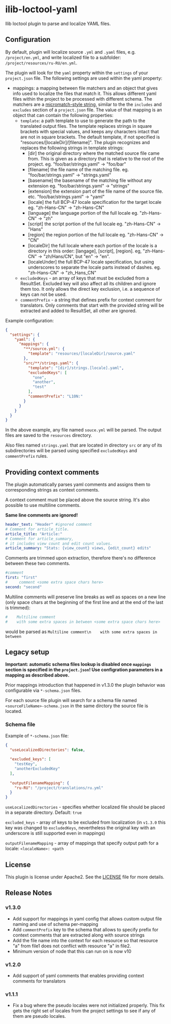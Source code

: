 # ilib-loctool-yaml

Ilib loctool plugin to parse and localize YAML files.

## Configuration

By default, plugin will localize source `.yml` and `.yaml` files,
e.g. `/project/en.yml`,  and write localized file
to a subfolder: `/project/resources/ru-RU/en.yml`.

The plugin will look for the `yaml` property within the `settings`
of your `project.json` file. The following settings are
used within the yaml property:

- mappings: a mapping between file matchers and an object that gives
  info used to localize the files that match it. This allows different
  yaml files within the project to be processed with different schema.
  The matchers are
  a [micromatch-style string](https://www.npmjs.com/package/micromatch),
  similar to the the `includes` and `excludes` section of a
  `project.json` file. The value of that mapping is an object that
  can contain the following properties:
  - `template`: a path template to use to generate the path to
    the translated output files. The template replaces strings
    in square brackets with special values, and keeps any characters
    intact that are not in square brackets. The default template,
    if not specified is "resources/[localeDir]/[filename]".
    The plugin recognizes and replaces the following strings
    in template strings:
    - [dir] the original directory where the matched source file
      came from. This is given as a directory that is relative
      to the root of the project. eg. "foo/bar/strings.yaml" -> "foo/bar"
    - [filename] the file name of the matching file.
      eg. "foo/bar/strings.yaml" -> "strings.yaml"
    - [basename] the basename of the matching file without any extension
      eg. "foo/bar/strings.yaml" -> "strings"
    - [extension] the extension part of the file name of the source file.
      etc. "foo/bar/strings.yaml" -> "yaml"
    - [locale] the full BCP-47 locale specification for the target locale
      eg. "zh-Hans-CN" -> "zh-Hans-CN"
    - [language] the language portion of the full locale
      eg. "zh-Hans-CN" -> "zh"
    - [script] the script portion of the full locale
      eg. "zh-Hans-CN" -> "Hans"
    - [region] the region portion of the full locale
      eg. "zh-Hans-CN" -> "CN"
    - [localeDir] the full locale where each portion of the locale
      is a directory in this order: [langage], [script], [region].
      eg, "zh-Hans-CN" -> "zh/Hans/CN", but "en" -> "en".
    - [localeUnder] the full BCP-47 locale specification, but using
      underscores to separate the locale parts instead of dashes.
      eg. "zh-Hans-CN" -> "zh_Hans_CN"
  - `excludedKeys` - an array of keys that must be excluded from a
    ResultSet. Excluded key will also affect all its children
    and ignore them too. It only allows the direct key exclusion,
    i.e. a sequence of keys can not be used.
  - `commentPrefix` - a string that defines prefix for context comment for
    translators. Only comments that start with the provided string will
    be extracted and added to ResultSet, all other are ignored.

Example configuration:
```json
{
  "settings": {
    "yaml": {
      "mappings": {
        "**/source.yml": {
          "template": "resources/[localeDir]/source.yaml"
        },
        "src/**/strings.yaml": {
          "template": "[dir]/strings.[locale].yaml",
          "excludedKeys": [
            "one",
            "another",
            "test"
          ],
          "commentPrefix": "L10N:"
        }
      }
    }
  }
}
```

In the above example, any file named `souce.yml` will be parsed.
The output files are saved to the `resources` directory.

Also files named `strings.yaml` that are located in directory `src`
or any of its subdirectories will be parsed using specified `excludedKeys`
and `commentPrefix` rules.

## Providing context comments

The plugin automatically parses yaml comments and assigns them
to corresponding strings as context comments.

A context comment must be placed above the source string.
It's also possible to use multiline comments.

**Same line comments are ignored!**

```yaml
header_text: "Header" #ignored comment
# Comment for article_title.
article_title: "Article:"
# Comment for article_summary,
# it includes view count and edit count values.
article_summary: "Stats: {view_count} views, {edit_count} edits"
```

Comments are trimmed upon extraction, therefore there's no
difference between these two comments.
```yaml
#comment
first: "first"
#     comment <some extra space chars here>
second: "second"
```

Multiline comments will preserve line breaks as well as spaces
on a new line (only space chars at the beginning of the
first line and at the end of the last is trimmed):

```yaml
#    Multiline comment
#    with some extra spaces in between <some extra space chars here>
```
would be parsed as
`Multiline comment\n    with some extra spaces in between`

## Legacy setup
**Important: automatic schema files lookup is disabled once `mappings`
section is specified in the `project.json`! Use configration parameters
in a mapping as described above.**

Prior mappings introduction that happened in v1.3.0 the plugin behavior
was configurable via `*-schema.json` files.

For each source file plugin will search for a schema file named
`<sourceFileName>-schema.json` in the same dirctory the source
file is located.

### Schema file

Example of `*-schema.json` file:
```json
{
  "useLocalizedDirectories": false,
  
  "excluded_keys": [
    "testKey",
    "anotherExcludedKey"
  ],
  
  "outputFilenameMapping": {
    "ru-RU": "/project/translations/ru.yml"
  }
}
```

`useLocalizedDirectories` - specifies whether localized file should
be placed in a separate directory. Default: `true`

`excluded_keys` - array of keys to be excluded from localization
(in `v1.3.0` this key was changed to `excludedKeys`, nevertheless the
original key with an underscore is still supported even in mappings)

`outputFilenameMapping` - array of mappings that
specify output path for a locale: `<localeName>: <path`

## License

This plugin is license under Apache2. See the [LICENSE](./LICENSE)
file for more details.

## Release Notes

### v1.3.0
- Add support for mappings in yaml config that allows custom output
file naming and use of schema per-mapping
- Add `commentPrefix` key to the schema that allows to specify prefix
for context comments that are extracted along with source strings
- Add the file name into the context for each resource so that resource
"a" from file1 does not conflict with resource "a" in file2.
- Minimum version of node that this can run on is now v10

### v1.2.0
- Add support of yaml comments that enables providing context
comments for translators

### v1.1.1

- Fix a bug where the pseudo locales were not initialized properly.
  This fix gets the right set of locales from the project settings to
  see if any of them are pseudo locales.



